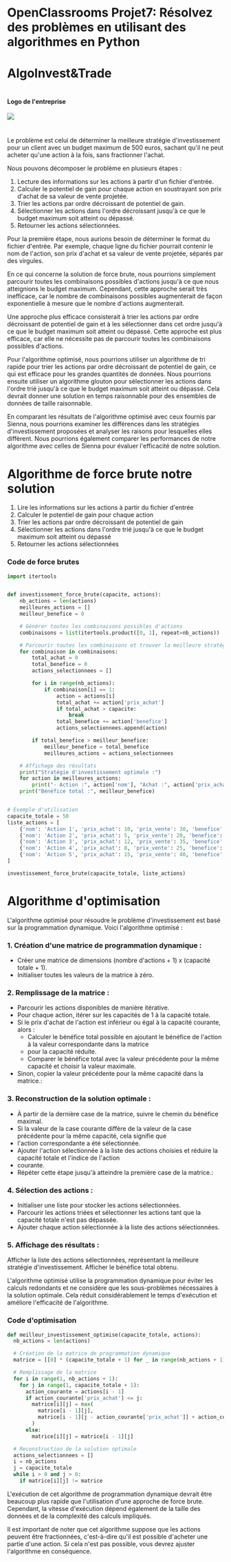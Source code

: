 # OpenClassrooms Projet7: Résolvez des problèmes en utilisant des algorithmes en Python

#
# AlgoInvest&Trade
#

#### Logo de l'entreprise
<img src="AlgoInvest&Trade.png">

#
Le problème est celui de déterminer la meilleure stratégie d'investissement pour un client avec un budget maximum de 500
euros, sachant qu'il ne peut acheter qu'une action à la fois, sans fractionner l'achat.

Nous pouvons décomposer le problème en plusieurs étapes :

1. Lecture des informations sur les actions à partir d'un fichier d'entrée.
2. Calculer le potentiel de gain pour chaque action en soustrayant son prix d'achat de sa valeur de vente projetée.
3. Trier les actions par ordre décroissant de potentiel de gain.
4. Sélectionner les actions dans l'ordre décroissant jusqu'à ce que le budget maximum soit atteint ou dépassé.
5. Retourner les actions sélectionnées.

Pour la première étape, nous aurions besoin de déterminer le format du fichier d'entrée. Par exemple, chaque ligne du
fichier pourrait contenir le nom de l'action, son prix d'achat et sa valeur de vente projetée, séparés par des virgules.

En ce qui concerne la solution de force brute, nous pourrions simplement parcourir toutes les combinaisons possibles
d'actions jusqu'à ce que nous atteignions le budget maximum. Cependant, cette approche serait très inefficace,
car le nombre de combinaisons possibles augmenterait de façon exponentielle à mesure que le nombre d'actions
augmenterait.

Une approche plus efficace consisterait à trier les actions par ordre décroissant de potentiel de gain et à les
sélectionner
dans cet ordre jusqu'à ce que le budget maximum soit atteint ou dépassé. Cette approche est plus efficace,
car elle ne nécessite pas de parcourir toutes les combinaisons possibles d'actions.

Pour l'algorithme optimisé, nous pourrions utiliser un algorithme de tri rapide pour trier les actions par ordre
décroissant de potentiel de gain, ce qui est efficace pour les grandes quantités de données. Nous pourrions ensuite
utiliser un algorithme glouton pour sélectionner les actions dans l'ordre trié jusqu'à ce que le budget maximum soit
atteint ou dépassé. Cela devrait donner une solution en temps raisonnable pour des ensembles de données de taille
raisonnable.

En comparant les résultats de l'algorithme optimisé avec ceux fournis par Sienna, nous pourrions examiner 
les différences dans les stratégies d'investissement proposées et analyser les raisons pour lesquelles 
elles diffèrent. Nous pourrions également comparer les performances de notre algorithme avec celles de Sienna 
pour évaluer l'efficacité de notre solution.

# Algorithme de force brute notre solution
1. Lire les informations sur les actions à partir du fichier d'entrée
2. Calculer le potentiel de gain pour chaque action
3. Trier les actions par ordre décroissant de potentiel de gain
4. Sélectionner les actions dans l'ordre trié jusqu'à ce que le budget maximum soit atteint ou dépassé
5. Retourner les actions sélectionnées

### Code de force brutes

```python
import itertools


def investissement_force_brute(capacite, actions):
    nb_actions = len(actions)
    meilleures_actions = []
    meilleur_benefice = 0

    # Générer toutes les combinaisons possibles d'actions
    combinaisons = list(itertools.product([0, 1], repeat=nb_actions))

    # Parcourir toutes les combinaisons et trouver la meilleure stratégie
    for combinaison in combinaisons:
        total_achat = 0
        total_benefice = 0
        actions_selectionnees = []

        for i in range(nb_actions):
            if combinaison[i] == 1:
                action = actions[i]
                total_achat += action['prix_achat']
                if total_achat > capacite:
                    break
                total_benefice += action['benefice']
                actions_selectionnees.append(action)

        if total_benefice > meilleur_benefice:
            meilleur_benefice = total_benefice
            meilleures_actions = actions_selectionnees

    # Affichage des résultats
    print("Stratégie d'investissement optimale :")
    for action in meilleures_actions:
        print("- Action :", action['nom'], "Achat :", action['prix_achat'], "Vente :", action['prix_vente'])
    print("Bénéfice total :", meilleur_benefice)


# Exemple d'utilisation
capacite_totale = 50
liste_actions = [
    {'nom': 'Action 1', 'prix_achat': 10, 'prix_vente': 30, 'benefice': 0},
    {'nom': 'Action 2', 'prix_achat': 5, 'prix_vente': 20, 'benefice': 0},
    {'nom': 'Action 3', 'prix_achat': 12, 'prix_vente': 35, 'benefice': 0},
    {'nom': 'Action 4', 'prix_achat': 8, 'prix_vente': 25, 'benefice': 0},
    {'nom': 'Action 5', 'prix_achat': 15, 'prix_vente': 40, 'benefice': 0},
]

investissement_force_brute(capacite_totale, liste_actions)

````

#   

# Algorithme  d'optimisation

L'algorithme optimisé pour résoudre le problème d'investissement est basé sur la programmation dynamique.
Voici l'algorithme optimisé :

### 1. Création d'une matrice de programmation dynamique :

- Créer une matrice de dimensions (nombre d'actions + 1) x (capacité totale + 1).
- Initialiser toutes les valeurs de la matrice à zéro.

### 2. Remplissage de la matrice :

- Parcourir les actions disponibles de manière itérative.
- Pour chaque action, itérer sur les capacités de 1 à la capacité totale.
- Si le prix d'achat de l'action est inférieur ou égal à la capacité courante, alors :
  - Calculer le bénéfice total possible en ajoutant le bénéfice de l'action à la valeur correspondante dans la matrice
  - pour la capacité réduite.
  - Comparer le bénéfice total avec la valeur précédente pour la même capacité et choisir la valeur maximale.
- Sinon, copier la valeur précédente pour la même capacité dans la matrice.:

### 3. Reconstruction de la solution optimale :

- À partir de la dernière case de la matrice, suivre le chemin du bénéfice maximal.
- Si la valeur de la case courante diffère de la valeur de la case précédente pour la même capacité, cela signifie que
- l'action correspondante a été sélectionnée.
- Ajouter l'action sélectionnée à la liste des actions choisies et réduire la capacité totale et l'indice de l'action
- courante.
- Répéter cette étape jusqu'à atteindre la première case de la matrice.:

### 4. Sélection des actions :

- Initialiser une liste pour stocker les actions sélectionnées.
- Parcourir les actions triées et sélectionner les actions tant que la capacité totale n'est pas dépassée.
- Ajouter chaque action sélectionnée à la liste des actions sélectionnées.

### 5. Affichage des résultats :

Afficher la liste des actions sélectionnées, représentant la meilleure stratégie d'investissement.
Afficher le bénéfice total obtenu.

L'algorithme optimisé utilise la programmation dynamique pour éviter les calculs redondants et ne considère que les
sous-problèmes nécessaires à la solution optimale. Cela réduit considérablement le temps d'exécution et améliore
l'efficacité de l'algorithme.

### Code d'optimisation

````python
def meilleur_investissement_optimise(capacite_totale, actions):
  nb_actions = len(actions)

  # Création de la matrice de programmation dynamique
  matrice = [[0] * (capacite_totale + 1) for _ in range(nb_actions + 1)]

  # Remplissage de la matrice
  for i in range(1, nb_actions + 1):
    for j in range(1, capacite_totale + 1):
      action_courante = actions[i - 1]
      if action_courante['prix_achat'] <= j:
        matrice[i][j] = max(
          matrice[i - 1][j],
          matrice[i - 1][j - action_courante['prix_achat']] + action_courante['benefice']
        )
      else:
        matrice[i][j] = matrice[i - 1][j]

  # Reconstruction de la solution optimale
  actions_selectionnees = []
  i = nb_actions
  j = capacite_totale
  while i > 0 and j > 0:
    if matrice[i][j] != matrice

````

L'exécution de cet algorithme de programmation dynamique devrait être beaucoup plus rapide que l'utilisation d'une
approche de force brute. Cependant, la vitesse d'exécution dépend également de la taille des données et de la complexité
des calculs impliqués.

Il est important de noter que cet algorithme suppose que les actions peuvent être fractionnées, c'est-à-dire qu'il est
possible d'acheter une partie d'une action. Si cela n'est pas possible, vous devrez ajuster l'algorithme en conséquence.